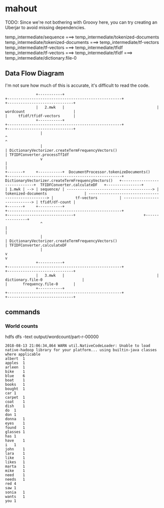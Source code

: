# mahout

TODO: Since we're not bothering with Groovy here, you can try creating an Uberjar to avoid missing dependencies.


temp_intermediate/sequence ===> temp_intermediate/tokenized-documents
temp_intermediate/tokenized-documents ===> temp_intermediate/tf-vectors
temp_intermediate/tf-vectors ===> temp_intermediate/tfidf
temp_intermediate/tf-vectors ===> temp_intermediate/tfidf
===> temp_intermediate/dictionary.file-0

## Data Flow Diagram

I'm not sure how much of this is accurate, it's difficult to read the code.

				  +-----------+                                          +----------------------------------------------------+                                                      +------------------------------+
				  |   2.mwk   |                                          |                     wordcount                      |                                                      |     tfidf/tfidf-vectors      |
				  +-----------+                                          +----------------------------------------------------+                                                      +------------------------------+
					|                                                      ^                                                                                                           ^
					|                                                      | DictionaryVectorizer.createTermFrequencyVectors()                                                         | TFIDFConverter.processTfIdf
					v                                                      |                                                                                                           |
	+-------+     +-----------+  DocumentProcessor.tokenizeDocuments()   +----------------------------------------------------+  DictionaryVectorizer.createTermFrequencyVectors()   +------------------------------+  TFIDFConverter.calculateDF   +----------------+
	| 1.mwk | --> | sequence/ | ---------------------------------------> |                tokenized-documents                 | ---------------------------------------------------> |          tf-vectors          | ----------------------------> | tfidf/df-count |
	+-------+     +-----------+                                          +----------------------------------------------------+                                                      +------------------------------+                               +----------------+
					^                                                      |                                                                                                           |
					|                                                      | DictionaryVectorizer.createTermFrequencyVectors()                                                         | TFIDFConverter.calculateDF
					|                                                      v                                                                                                           v
				  +-----------+                                          +----------------------------------------------------+                                                      +------------------------------+
				  |   3.mwk   |                                          |                 dictionary.file-0                  |                                                      |       frequency.file-0       |
				  +-----------+                                          +----------------------------------------------------+                                                      +------------------------------+

## commands

### World counts

hdfs dfs -text output/wordcount/part-r-00000

	2018-08-13 21:06:34,864 WARN util.NativeCodeLoader: Unable to load native-hadoop library for your platform... using builtin-java classes where applicable
	albert	1
	apples	1
	arleen	1
	bike	1
	blue	6
	boat	1
	books	1
	bought	1
	car	1
	carpet	1
	coat	1
	dish	1
	do	1
	don	1
	donna	1
	eyes	1
	found	1
	glasses	1
	has	1
	have	1
	i	1
	john	1
	lara	1
	like	1
	likes	1
	marta	1
	mike	1
	need	1
	needs	1
	red	4
	saw	1
	sonia	1
	wants	1
	you	1